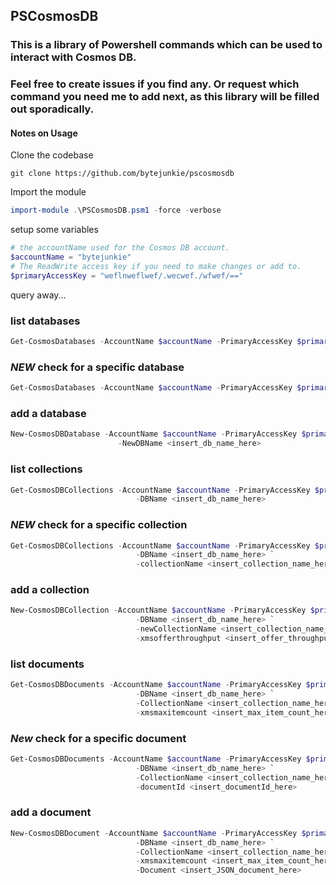 ## PSCosmosDB

### This is a library of Powershell commands which can be used to interact with Cosmos DB.

### Feel free to create issues if you find any. Or request which command you need me to add next, as this library will be filled out sporadically. 


#### Notes on Usage

Clone the codebase
```
git clone https://github.com/bytejunkie/pscosmosdb
```

Import the module
```powershell
import-module .\PSCosmosDB.psm1 -force -verbose
```

setup some variables
```powershell
# the accountName used for the Cosmos DB account. 
$accountName = "bytejunkie"
# The ReadWrite access key if you need to make changes or add to. 
$primaryAccessKey = "weflnweflwef/.wecwef./wfwef/=="

```

query away...

### list databases
```powershell
Get-CosmosDatabases -AccountName $accountName -PrimaryAccessKey $primaryAccessKey
```

### *NEW* check for a specific database
```powershell
Get-CosmosDatabases -AccountName $accountName -PrimaryAccessKey $primaryAccessKey -dbName $dbName
```

### add a database
```powershell
New-CosmosDBDatabase -AccountName $accountName -PrimaryAccessKey $primaryAccessKey `
                        -NewDBName <insert_db_name_here>
```

### list collections
```powershell
Get-CosmosDBCollections -AccountName $accountName -PrimaryAccessKey $primaryAccessKey `
                            -DBName <insert_db_name_here>
```

### *NEW* check for a specific collection
```powershell
Get-CosmosDBCollections -AccountName $accountName -PrimaryAccessKey $primaryAccessKey `
                            -DBName <insert_db_name_here> `
                            -collectionName <insert_collection_name_here> 
```

### add a collection
```powershell
New-CosmosDBCollection -AccountName $accountName -PrimaryAccessKey $primaryAccessKey `
                            -DBName <insert_db_name_here> `
                            -newCollectionName <insert_collection_name_here> `
                            -xmsofferthroughput <insert_offer_throughput_here>
```

### list documents
```powershell
Get-CosmosDBDocuments -AccountName $accountName -PrimaryAccessKey $primaryAccessKey `
                            -DBName <insert_db_name_here> `
                            -CollectionName <insert_collection_name_here> `
                            -xmsmaxitemcount <insert_max_item_count_here>
```

### *New* check for a specific document
```powershell
Get-CosmosDBDocuments -AccountName $accountName -PrimaryAccessKey $primaryAccessKey `
                            -DBName <insert_db_name_here> `
                            -CollectionName <insert_collection_name_here> `
                            -documentId <insert_documentId_here>
```

### add a document
```powershell
New-CosmosDBDocument -AccountName $accountName -PrimaryAccessKey $primaryAccessKey `
                            -DBName <insert_db_name_here> `
                            -CollectionName <insert_collection_name_here> `
                            -xmsmaxitemcount <insert_max_item_count_here> `
                            -Document <insert_JSON_document_here>
```

